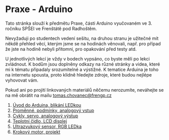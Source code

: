 # Praxe - Arduino
Tato stránka slouží k předmětu Praxe, části Arduino vyučovaném ve 3. ročníku SPŠEI ve Frenštátě pod Radhoštěm. 

Nevyžaduji po studentech vedení sešitu, na druhou stranu je užitečné mít někdě přehled věcí, kterým jsme se na hodinách věnovali, např. pro případ že jste na hodině nebyli přítomni, pro opakování před testy atd. 

U jednotlivých lekcí je vždy v bodech vypsáno, co byste měli po lekci zvládnout. K bodům jsou doplněny odkazy na různé stránky a videa, které mi k tématu připadaly srozumitelné a výstižné. K tematice Arduina je toho na internetu spousta, proto klidně hledejte zdroje, které budou nejlépe vyhovovat vám. 

Pokud ani po projití linkovaných materiálů něčemu nerozumíte, neváhejte se na mě obrátit na mailu tomas.chovanec@frengp.cz

1. [Úvod do Arduina, blikání LEDkou](01_lekce.md)
2. [Proměnné, podmínky, analogový vstup](02_lekce.md)
3. [Cykly, servo, analogový výstup](03_lekce.md)
4. [Teplotní čidlo, LCD displej](04_lekce.md)
5. [Ultrazvukový sensor, RGB LEDka](05_lekce.md)
6. [Krokový motor, projekt](06_lekce.md)
